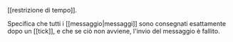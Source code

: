 [[restrizione di tempo]].

Specifica che tutti i [[messaggio|messaggi]] sono consegnati esattamente dopo un [[tick]], e che se ciò non avviene, l'invio del messaggio è fallito.
